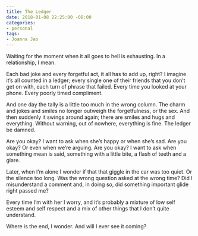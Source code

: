 ```yaml
---
title: The Ledger
date: 2018-01-08 22:25:00 -08:00
categories:
- personal
tags:
- Joanna Jao
---
```


Waiting for the moment when it all goes to hell is exhausting. In a relationship, I mean. 

Each bad joke and every forgetful act, it all has to add up, right? I imagine it’s all counted in a ledger; every single one of their friends that you don’t get on with, each turn of phrase that failed. Every time you looked at your phone. Every poorly timed compliment. 

And one day the tally is a little too much in the wrong column. The charm and jokes and smiles no longer outweigh the forgetfulness, or the sex. And then suddenly it swings around again; there are smiles and hugs and everything. Without warning, out of nowhere, everything is fine. The ledger be damned. 

Are you okay? I want to ask when she’s happy or when she’s sad. Are you okay? Or even when we’re arguing. Are you okay? I want to ask when something mean is said, something with a little bite, a flash of teeth and a glare. 

Later, when I’m alone I wonder if that that giggle in the car was too quiet. Or the silence too long. Was the wrong question asked at the wrong time? Did I misunderstand a comment and, in doing so, did something important glide right passed me? 

Every time I’m with her I worry, and it’s probably a mixture of low self esteem and self respect and a mix of other things that I don’t quite understand. 

Where is the end, I wonder. And will I ever see it coming? 
